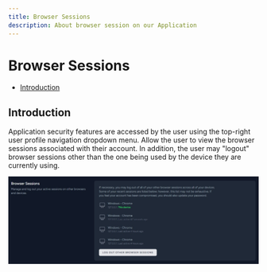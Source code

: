 ```yaml
---
title: Browser Sessions
description: About browser session on our Application
---
```


# Browser Sessions

- [Introduction](#introduction)

<a name="introduction"></a>

## Introduction

Application security features are accessed by the user using the top-right user profile navigation dropdown menu. Allow the user to view the browser sessions associated with their account. In addition, the user may "logout" browser sessions other than the one being used by the device they are currently using.

![Browser Sessions](https://raw.githubusercontent.com/zaimea/groups-docs/main/preview/browser-sessions.jpg)
